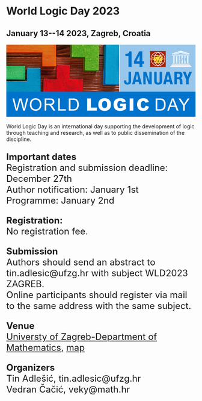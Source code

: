 # World Logic Day 2023
## January 13--14 2023, Zagreb, Croatia

<img src="Banner.jpg">

<p>
  World Logic Day is an international day supporting the development of logic through teaching and research, as well as to public dissemination of the discipline.
</p>

<font size="+2">
<p>
  <b>Important dates</b>
  <br>
  Registration and submission deadline: December 27th
  <br>
  Author notification: January 1st
  <br>
  Programme: January 2nd
</p>

<p>
<b>Registration:</b>
<br>
No registration fee.
</p>

<p>
<b>Submission</b>
<br>
Authors should send an abstract to tin.adlesic@ufzg.hr with subject WLD2023 ZAGREB.
<br>
Online participants should register via mail to the same address with the same subject.
</p>

<p>
<b>Venue</b>
<br>
<a href="https://www.pmf.unizg.hr/math/en">Universty of Zagreb-Department of Mathematics</a>,
<a href="https://www.google.com/maps/place/Faculty+of+Science+-+Department+of+Mathematics/@45.8269932,15.9854367,18.25z/data=!4m5!3m4!1s0x4765d70eb94a8233:0x19534949a4612a83!8m2!3d45.8268954!4d15.9855294">map</a>
</p>

<p>
<b>Organizers</b>
<br>
Tin Adlešić, tin.adlesic@ufzg.hr
<br>
Vedran Čačić, veky@math.hr
</p>
</font>
